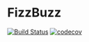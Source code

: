 # FizzBuzz

[![Build Status](https://travis-ci.org/luismachado/FizzBuzz.svg?branch=master)](https://travis-ci.org/luismachado/FizzBuzz)
[![codecov](https://codecov.io/gh/luismachado/FizzBuzz/branch/master/graph/badge.svg)](https://codecov.io/gh/luismachado/FizzBuzz)
